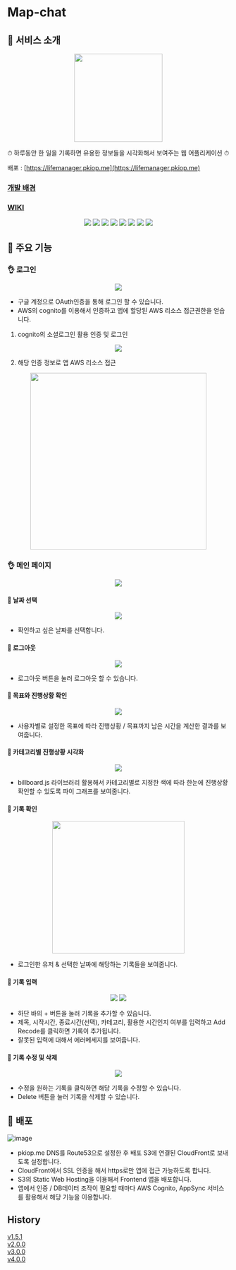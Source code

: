 # Map-chat

## 🌟 서비스 소개
<p align='center'>
<img width='200px' src='https://i.imgur.com/hpneYdE.png)'>
</p>

⏱ 하루동안 한 일을 기록하면 유용한 정보들을 시각화해서 보여주는 웹 어플리케이션 ⏱

배포 : [https://lifemanager.pkiop.me](https://lifemanager.pkiop.me)

### [개발 배경](https://github.com/pkiop/lifemanager/wiki/%EA%B0%9C%EB%B0%9C-%EB%B0%B0%EA%B2%BD)

### [WIKI](https://github.com/pkiop/lifemanager/wiki)


<p align='center'>
    <img src="https://img.shields.io/badge/Typescript-v4.0.3-blue?logo=typescript"/>
    <img src="https://img.shields.io/badge/React-v17.0.1-blue?logo=React"/>
    <img src="https://img.shields.io/badge/styled components-v5.2.1-pink?logo=react">
    <img src="https://img.shields.io/badge/storybook-v6.1.10-ff69b4?logo=storybook"/>
    <img src="https://img.shields.io/badge/aws amplify-v3.3.13-orange?logo=amazon"/>
    <img src="https://img.shields.io/badge/aws appsync-v4.0.1-orange?logo=amazon"/>
    <img src="https://img.shields.io/badge/graphql-v15.4.0-pink?logo=graphql">
    <img src="https://img.shields.io/badge/apollo/client-v3.3.6-violet?">
</p>
    
## 🌟 주요 기능

### 👌 로그인

<p align='center'>
  <img src="https://i.imgur.com/6Op9ffA.png"/>
</p>

* 구글 계정으로 OAuth인증을 통해 로그인 할 수 있습니다.
* AWS의 cognito를 이용해서 인증하고 앱에 할당된 AWS 리소스 접근권한을 얻습니다. 
1. cognito의 소셜로그인 활용 인증 및 로그인

<p align='center'>
  <img src="https://i.imgur.com/cayJ1tS.png"/>
</p>

2. 해당 인증 정보로 앱 AWS 리소스 접근

<p align='center'>
  <img width='400px' src="https://i.imgur.com/2fauXLL.png"/>
</p>

### 👌 메인 페이지 

<p align='center'>
  <img src="https://i.imgur.com/OfcRKIR.png"/>
</p>

#### 🧐 날짜 선택

<p align='center'>
  <img src="https://i.imgur.com/ZwZ7NaV.png"/>
</p>

* 확인하고 싶은 날짜를 선택합니다.

#### 🧐 로그아웃

<p align='center'>
  <img src="https://i.imgur.com/0XwLErm.png"/>
</p>

* 로그아웃 버튼을 눌러 로그아웃 할 수 있습니다.

#### 🧐 목표와 진행상황 확인

<p align='center'>
  <img src="https://i.imgur.com/ft58UEm.png"/>
</p>

* 사용자별로 설정한 목표에 따라 진행상황 / 목표까지 남은 시간을 계산한 결과를 보여줍니다.

#### 🧐 카테고리별 진행상황 시각화

<p align='center'>
  <img src="https://i.imgur.com/JM5UECe.png"/>
</p>

* billboard.js 라이브러리 활용해서 카테고리별로 지정한 색에 따라 한눈에 진행상황 확인할 수 있도록 파이 그래프를 보여줍니다.

#### 🧐 기록 확인

<p align='center'>
  <img width='300px' src="https://i.imgur.com/gH3vhi2.png"/>
</p>

* 로그인한 유저 & 선택한 날짜에 해당하는 기록들을 보여줍니다.

#### 🧐 기록 입력

<p align='center'>
  <img src="https://i.imgur.com/MAvCAkA.png"/>
  <img src="https://i.imgur.com/4PaVjla.png"/>
</p>

* 하단 바의 + 버튼을 눌러 기록을 추가할 수 있습니다.
* 제목, 시작시간, 종료시간(선택), 카테고리, 활용한 시간인지 여부를 입력하고 Add Recode를 클릭하면 기록이 추가됩니다.
* 잘못된 입력에 대해서 에러메세지를 보여줍니다.

#### 🧐 기록 수정 및 삭제

<p align='center'>
  <img src="https://i.imgur.com/UmHAlBL.gif"/>
</p>

* 수정을 원하는 기록을 클릭하면 해당 기록을 수정할 수 있습니다.
* Delete 버튼을 눌러 기록을 삭제할 수 있습니다.

## 🌟 배포

![image](https://user-images.githubusercontent.com/34783156/104201255-e465a580-546c-11eb-9dc9-5fd9e05aba38.png)

* pkiop.me DNS를 Route53으로 설정한 후 배포 S3에 연결된 CloudFront로 보내도록 설정합니다.
* CloudFront에서 SSL 인증을 해서 https로만 앱에 접근 가능하도록 합니다.
* S3의 Static Web Hosting을 이용해서 Frontend 앱을 배포합니다.
* 앱에서 인증 / DB데이터 조작이 필요할 때마다 AWS Cognito, AppSync 서비스를 활용해서 해당 기능을 이용합니다.

## History

[v1.5.1](https://github.com/pkiop/lifemanager/wiki/v1.5.1)  
[v2.0.0](https://github.com/pkiop/lifemanager/wiki/v2.0.0)  
[v3.0.0](https://github.com/pkiop/lifemanager/wiki/v3.0.0)  
[v4.0.0](https://github.com/pkiop/lifemanager/wiki/v4.0.0) 
